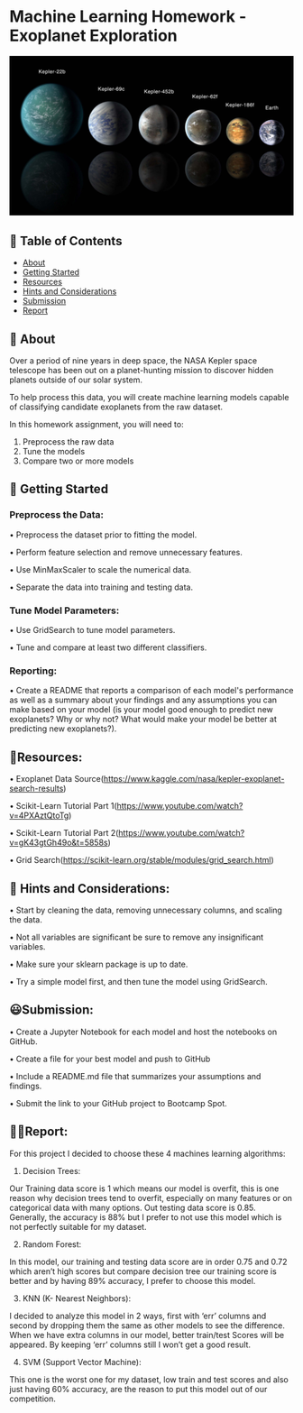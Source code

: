 # Machine Learning Homework - Exoplanet Exploration

![Bar Chart](https://github.com/parastoorazavi/machine-learning-challenge/blob/main/image/exoplanets.jpg)

## 📝 Table of Contents

- [About](#about)
- [Getting Started](#getting_started)
- [Resources](#resources)
- [Hints and Considerations](#considerations)
- [Submission](#submission)
- [Report](#report)

## 🧐 About <a name = "about"></a>
Over a period of nine years in deep space, the NASA Kepler space telescope has been out on a planet-hunting mission to discover hidden planets outside of our solar system.

To help process this data, you will create machine learning models capable of classifying candidate exoplanets from the raw dataset.


In this homework assignment, you will need to:

1. Preprocess the raw data
2. Tune the models
3. Compare two or more models


## 🥶 Getting Started <a name = "getting_started"></a>

### Preprocess the Data: <br>

•	Preprocess the dataset prior to fitting the model.

•	Perform feature selection and remove unnecessary features.

•	Use MinMaxScaler to scale the numerical data.

•	Separate the data into training and testing data.

### Tune Model Parameters: <br>

•	Use GridSearch to tune model parameters.

•	Tune and compare at least two different classifiers.

### Reporting: <br>


•	Create a README that reports a comparison of each model's performance as well as a summary about your findings and any assumptions you can make based on your model (is your model good enough to predict new exoplanets? Why or why not? What would make your model be better at predicting new exoplanets?).


## 🤔Resources: <a name = "resources"></a>

•	Exoplanet Data Source(https://www.kaggle.com/nasa/kepler-exoplanet-search-results)

•	Scikit-Learn Tutorial Part 1(https://www.youtube.com/watch?v=4PXAztQtoTg)

•	Scikit-Learn Tutorial Part 2(https://www.youtube.com/watch?v=gK43gtGh49o&t=5858s)

•	Grid Search(https://scikit-learn.org/stable/modules/grid_search.html)


## 🤩 Hints and Considerations: <a name = "considerations"></a>

•	Start by cleaning the data, removing unnecessary columns, and scaling the data.

•	Not all variables are significant be sure to remove any insignificant variables.

•	Make sure your sklearn package is up to date.

•	Try a simple model first, and then tune the model using GridSearch.

## 😃Submission: <a name = "submission"></a>

•	Create a Jupyter Notebook for each model and host the notebooks on GitHub.

•	Create a file for your best model and push to GitHub

•	Include a README.md file that summarizes your assumptions and findings.

•	Submit the link to your GitHub project to Bootcamp Spot.

## ✍🏻Report: <a name = "report"></a>

For this project I decided to choose these 4 machines learning algorithms:

1.	Decision Trees:

Our Training data score is 1 which means our model is overfit, this is one reason why decision trees tend to overfit, especially on many features or on categorical data with many options. Out testing data score is 0.85. Generally, the accuracy is 88% but I prefer to not use this model which is not perfectly suitable for my dataset.

2.	Random Forest:

In this model, our training and testing data score are in order 0.75 and 0.72 which aren’t high scores but compare decision tree our training score is better and by having 89% accuracy, I prefer to choose this model.

3.	KNN (K- Nearest Neighbors):

I decided to analyze this model in 2 ways, first with ‘err’ columns and second by dropping them the same as other models to see the difference. When we have extra columns in our model, better train/test Scores will be appeared. By keeping ‘err’ columns still I won’t get a good result.

4.	SVM (Support Vector Machine):

This one is the worst one for my dataset, low train and test scores and also just having 60% accuracy, are the reason to put this model out of our competition.
